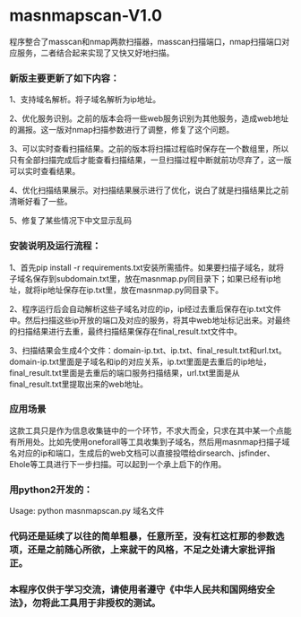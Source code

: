 # masnmapscan-V1.0
程序整合了masscan和nmap两款扫描器，masscan扫描端口，nmap扫描端口对应服务，二者结合起来实现了又快又好地扫描。  

### 新版主要更新了如下内容：  
1、支持域名解析。将子域名解析为ip地址。  

2、优化服务识别。之前的版本会将一些web服务识别为其他服务，造成web地址的漏报。这一版对nmap扫描参数进行了调整，修复了这个问题。  

3、可以实时查看扫描结果。之前的版本将扫描过程临时保存在一个数组里，所以只有全部扫描完成后才能查看扫描结果，一旦扫描过程中断就前功尽弃了，这一版可以实时查看结果。  

4、优化扫描结果展示。对扫描结果展示进行了优化，说白了就是扫描结果比之前清晰好看了一些。  

5、修复了某些情况下中文显示乱码  

### 安装说明及运行流程：  
1、首先pip install -r requirements.txt安装所需插件。如果要扫描子域名，就将子域名保存到subdomain.txt里，放在masnmap.py同目录下；如果已经有ip地址，就将ip地址保存在ip.txt里，放在masnmap.py同目录下。  

2、程序运行后会自动解析这些子域名对应的ip，ip经过去重后保存在ip.txt文件中。然后扫描这些ip开放的端口及对应的服务，将其中web地址标记出来。对最终的扫描结果进行去重，最终扫描结果保存在final_result.txt文件中。  

3、扫描结果会生成4个文件：domain-ip.txt、ip.txt、final_result.txt和url.txt。domain-ip.txt里面是子域名和ip的对应关系，ip.txt里面是去重后的ip地址，final_result.txt里面是去重后的端口服务扫描结果，url.txt里面是从final_result.txt里提取出来的web地址。  

### 应用场景
这款工具只是作为信息收集链中的一个环节，不求大而全，只求在其中某一个点能有所用处。比如先使用oneforall等工具收集到子域名，然后用masnmap扫描子域名对应的ip和端口，生成后的web文档可以直接投喂给dirsearch、jsfinder、Ehole等工具进行下一步扫描。可以起到一个承上启下的作用。

### 用python2开发的：  
Usage: python masnmapscan.py 域名文件

### 代码还是延续了以往的简单粗暴，任意所至，没有杠这杠那的参数选项，还是之前随心所欲，上来就干的风格，不足之处请大家批评指正。  
### 本程序仅供于学习交流，请使用者遵守《中华人民共和国网络安全法》，勿将此工具用于非授权的测试。

